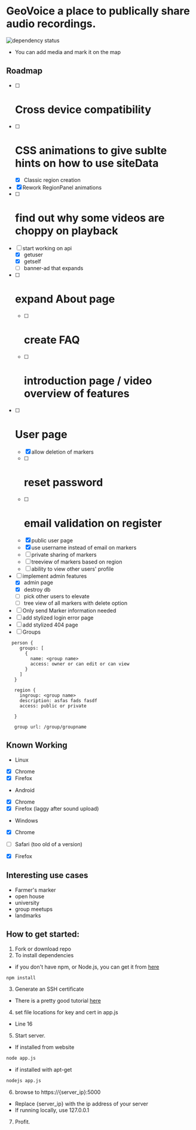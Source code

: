 # GeoVoice a place to publically share audio recordings.

![dependency status](https://david-dm.org/omarzion/Geovoice.svg)

- You can add media and mark it on the map

## Roadmap
 - [ ] # Cross device compatibility
 - [ ] # CSS animations to give sublte hints on how to use siteData
   - [x] Classic region creation
 - [x] Rework RegionPanel animations
 - [ ] # find out why some videos are choppy on playback
 - [ ] start working on api
   - [x] getuser
   - [x] getself
   - [ ] banner-ad that expands
 - [ ] # expand About page
   - [ ] # create FAQ
   - [ ] # introduction page / video overview of features
 - [ ] # User page
   - [x] allow deletion of markers
   - [ ] # reset password
   - [ ] # email validation on register
   - [x] public user page
   - [x] use username instead of email on markers
   - [ ] private sharing of markers
   - [ ] treeview of markers based on region
   - [ ] ability to view other users' profile
 - [ ] implement admin features
   - [x] admin page
   - [x] destroy db
   - [ ] pick other users to elevate
   - [ ] tree view of all markers with delete option
 - [ ] Only send Marker information needed
 - [ ] add stylized login error page
 - [ ] add stylized 404 page
 - [ ] Groups
```
  person {
     groups: [
       {
         name: <group name>
         access: owner or can edit or can view
       }
     ]
   }

   region {
     ingroup: <group name>
     description: asfas fads fasdf
     access: public or private

   }

   group url: /group/groupname
 ```

## Known Working
 - Linux
  - [x] Chrome
  - [x] Firefox
 - Android
  - [x] Chrome
  - [x] Firefox (laggy after sound upload)
 - Windows
  - [x] Chrome
  - [ ] Safari (too old of a version)
  - [x] Firefox


## Interesting use cases
 - Farmer's marker
 - open house
 - university
 - group meetups
 - landmarks

## How to get started:
1. Fork or download repo
2. To install dependencies
  - if you don't have npm, or Node.js, you can get it from [here](https://nodejs.org/)
  ```bash
  npm install
  ```
3. Generate an SSH certificate
  - There is a pretty good tutorial [here](https://help.github.com/articles/generating-an-ssh-key/)
4. set file locations for key and cert in app.js
  - Line 16
5. Start server.
  - If installed from website
  ```bash
  node app.js
  ```
  - if installed with apt-get
  ```bash
  nodejs app.js
  ````
6. browse to https://{server_ip}:5000
  - Replace {server_ip} with the ip address of your server
  - If running locally, use 127.0.0.1
7. Profit.
